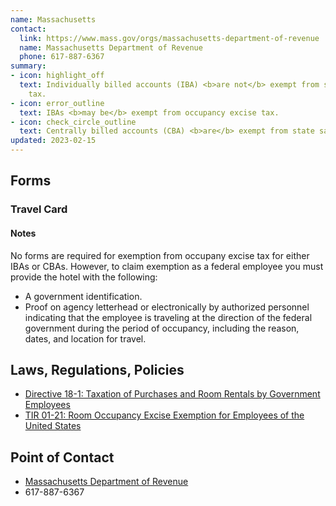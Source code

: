 ```yaml
---
name: Massachusetts
contact:
  link: https://www.mass.gov/orgs/massachusetts-department-of-revenue
  name: Massachusetts Department of Revenue
  phone: 617-887-6367
summary:
- icon: highlight_off
  text: Individually billed accounts (IBA) <b>are not</b> exempt from state sales
    tax.
- icon: error_outline
  text: IBAs <b>may be</b> exempt from occupancy excise tax.
- icon: check_circle_outline
  text: Centrally billed accounts (CBA) <b>are</b> exempt from state sales tax.
updated: 2023-02-15
---
```


## Forms

### Travel Card

#### Notes

No forms are required for exemption from occupany excise tax for either IBAs or CBAs. However, to claim exemption as a federal employee you must provide the hotel with the following:

* A government identification.
* Proof on agency letterhead or electronically by authorized personnel indicating that the employee is traveling at the direction of the federal government during the period of occupancy, including the reason, dates, and location for travel.

## Laws, Regulations, Policies

* [Directive 18-1: Taxation of Purchases and Room Rentals by Government Employees](https://www.mass.gov/directive/directive-18-1-taxation-of-purchases-and-room-rentals-by-government-employees)
* [TIR 01-21: Room Occupancy Excise Exemption for Employees of the United States](https://www.mass.gov/technical-information-release/tir-01-21-room-occupancy-excise-exemption-for-employees-of-the-united-states)

## Point of Contact
- [Massachusetts Department of Revenue](https://www.mass.gov/orgs/massachusetts-department-of-revenue)
- 617-887-6367
